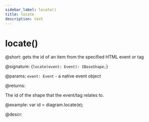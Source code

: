```yaml
---
sidebar_label: locate()
title: locate
description: text
---
```


# locate()

@short: gets the id of an item from the specified HTML event or tag

@signature: {`locate(event: Event): IBaseShape;`}

@params:
`event: Event` - a native event object

@returns:

The id of the shape that the event/tag relates to.

@example:
var id = diagram.locate(e);

@descr:
